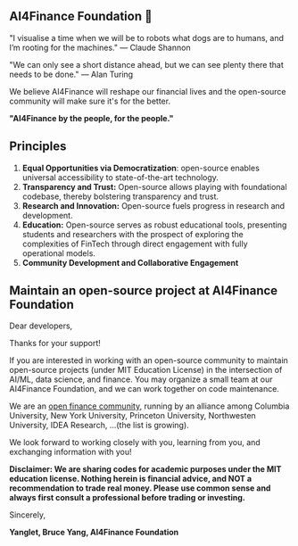 ## AI4Finance Foundation 👋

<!--

**Here are some ideas to get you started:**

🙋‍♀️ A short introduction - what is your organization all about?
🌈 Contribution guidelines - how can the community get involved?
👩‍💻 Useful resources - where can the community find your docs? Is there anything else the community should know?
🍿 Fun facts - what does your team eat for breakfast?
🧙 Remember, you can do mighty things with the power of [Markdown](https://docs.github.com/github/writing-on-github/getting-started-with-writing-and-formatting-on-github/basic-writing-and-formatting-syntax)
-->

"I visualise a time when we will be to robots what dogs are to humans, and I’m rooting for the machines." — Claude Shannon

"We can only see a short distance ahead, but we can see plenty there that needs to be done." — Alan Turing

We believe AI4Finance will reshape our financial lives and the open-source community will make sure it's for the better.

**"AI4Finance by the people, for the people."**



## Principles
1. **Equal Opportunities via Democratization**: open-source enables universal accessibility to state-of-the-art technology.
2. **Transparency and Trust:** Open-source allows playing with foundational codebase, thereby bolstering transparency and trust. 
3. **Research and Innovation:** Open-source fuels progress in research and development.
4. **Education:** Open-source serves as robust educational tools, presenting students and researchers with the prospect of exploring the complexities of FinTech through direct engagement with fully operational models.
5. **Community Development and Collaborative Engagement**

## Maintain an open-source project at AI4Finance Foundation

Dear developers, 

Thanks for your support!  

If you are interested in working with an open-source community to maintain open-source projects (under MIT Education License) in the intersection of AI/ML, data science, and finance. You may organize a small team at our AI4Finance Foundation, and we can work together on code maintenance.

We are an [open finance community](https://openfin.engineering.columbia.edu/), running by an alliance among Columbia University, New York University, Princeton University, Northwesten University, IDEA Research, ...(the list is growing).  

We look forward to working closely with you, learning from you, and exchanging information with you!

**Disclaimer: We are sharing codes for academic purposes under the MIT education license. Nothing herein is financial advice, and NOT a recommendation to trade real money. Please use common sense and always first consult a professional before trading or investing.**

Sincerely,

**Yanglet, Bruce Yang, AI4Finance Foundation**
